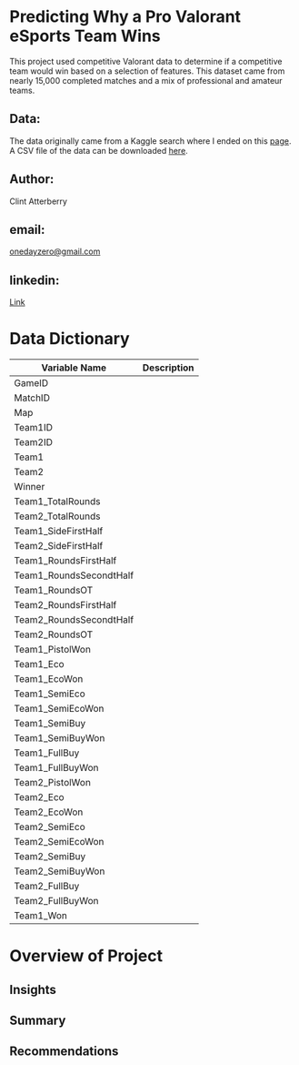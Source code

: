 # Predicting Why a Pro Valorant eSports Team Wins

This project used competitive Valorant data to determine if a competitive team would win based on a selection of features. This dataset came from nearly 15,000 completed matches and a mix of professional and amateur teams.

## Data:

The data originally came from a Kaggle search where I ended on this [page]([https://playvalorant.com/en-us/news/game-updates/valorant-asset-kit/](https://www.kaggle.com/datasets/visualize25/valorant-pro-matches-full-data)). A CSV file of the data can be downloaded [here](https://docs.google.com/spreadsheets/d/e/2PACX-1vRgfbORLFSODzyC5OGp0BWGWJ8VD7Vcx9DkjxBdnSgzfjxJmqAXlk-iyb8e6io3dYkjUCWtZuteOIZY/pub?output=csv).

## Author:
Clint Atterberry

## email:
onedayzero@gmail.com

## linkedin:
[Link](https://www.linkedin.com/in/clintatterberry/)

# Data Dictionary
|Variable Name|Description|
|-|-|
|GameID||
|MatchID||
|Map||
|Team1ID||
|Team2ID||
|Team1||
|Team2||
|Winner||
|Team1_TotalRounds||
|Team2_TotalRounds||
|Team1_SideFirstHalf||
|Team2_SideFirstHalf||
|Team1_RoundsFirstHalf||
|Team1_RoundsSecondtHalf||
|Team1_RoundsOT||
|Team2_RoundsFirstHalf||
|Team2_RoundsSecondtHalf||
|Team2_RoundsOT||
|Team1_PistolWon||
|Team1_Eco||
|Team1_EcoWon||
|Team1_SemiEco||
|Team1_SemiEcoWon||
|Team1_SemiBuy||
|Team1_SemiBuyWon||
|Team1_FullBuy||
|Team1_FullBuyWon||
|Team2_PistolWon||
|Team2_Eco||
|Team2_EcoWon||
|Team2_SemiEco||
|Team2_SemiEcoWon||
|Team2_SemiBuy||
|Team2_SemiBuyWon||
|Team2_FullBuy||
|Team2_FullBuyWon||
|Team1_Won||







# Overview of Project

## Insights

## Summary

## Recommendations
